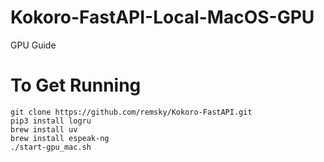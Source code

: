 # Kokoro-FastAPI-Local-MacOS-GPU
GPU Guide

# To Get Running
```
git clone https://github.com/remsky/Kokoro-FastAPI.git
pip3 install logru
brew install uv
brew install espeak-ng
./start-gpu_mac.sh
```

